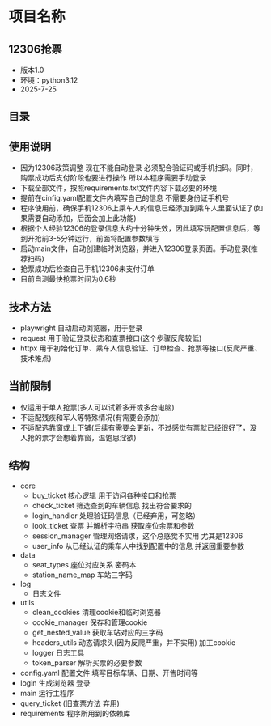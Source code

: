 # 项目名称
## 12306抢票
- 版本1.0
- 环境：python3.12
- 2025-7-25
## 目录
## 使用说明
- 因为12306政策调整 现在不能自动登录 必须配合验证码或手机扫码。同时，购票成功后支付阶段也要进行操作 所以本程序需要手动登录
- 下载全部文件，按照requirements.txt文件内容下载必要的环境
- 提前在cinfig.yaml配置文件内填写自己的信息 不需要身份证手机号 
- 程序使用前，确保手机12306上乘车人的信息已经添加到乘车人里面认证了(如果需要自动添加，后面会加上此功能)
- 根据个人经验12306的登录信息大约十分钟失效，因此填写玩配置信息后，等到开抢前3-5分钟运行，前面将配置参数填写
- 启动main文件，自动创建临时浏览器，并进入12306登录页面。手动登录(推荐扫码)
- 抢票成功后检查自己手机12306未支付订单
- 目前自测最快抢票时间为0.6秒
## 技术方法
- playwright 自动启动浏览器，用于登录
- request 用于验证登录状态和查票接口(这个步骤反爬较低)
- httpx 用于初始化订单、乘车人信息验证、订单检查、抢票等接口(反爬严重、技术难点)
## 当前限制
- 仅适用于单人抢票(多人可以试着多开或多台电脑)
- 不适配残疾和军人等特殊情况(有需要会添加)
- 不适配选靠窗或上下铺(后续有需要会更新，不过感觉有票就已经很好了，没人抢的票才会想着靠窗，温饱思淫欲)
## 结构
- core
  - buy_ticket 核心逻辑 用于访问各种接口和抢票
  - check_ticket 筛选查到的车辆信息 找出符合要求的
  - login_handler 处理验证码信息（已经弃用，可忽略）
  - look_ticket 查票 并解析字符串 获取座位余票和参数
  - session_manager 管理网络请求，这个总感觉不实用 尤其是12306
  - user_info 从已经认证的乘车人中找到配置中的信息 并返回重要参数
- data
  - seat_types 座位对应关系 密码本
  - station_name_map 车站三字码
- log
  - 日志文件
- utils
  - clean_cookies 清理cookie和临时浏览器
  - cookie_manager 保存和管理cookie
  - get_nested_value 获取车站对应的三字码
  - headers_utils 动态请求头(因为反爬严重，并不实用) 加工cookie
  - logger 日志工具
  - token_parser 解析买票的必要参数
- config.yaml 配置文件 填写目标车辆、日期、开售时间等
- login 生成浏览器 登录
- main 运行主程序
- query_ticket (旧查票方法 弃用)
- requirements 程序所用到的依赖库
 
